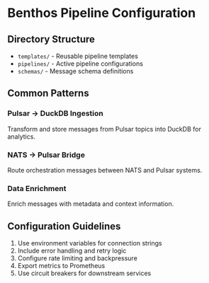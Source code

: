 # Benthos Pipeline Configuration

## Directory Structure

- `templates/` - Reusable pipeline templates
- `pipelines/` - Active pipeline configurations
- `schemas/` - Message schema definitions

## Common Patterns

### Pulsar → DuckDB Ingestion
Transform and store messages from Pulsar topics into DuckDB for analytics.

### NATS → Pulsar Bridge
Route orchestration messages between NATS and Pulsar systems.

### Data Enrichment
Enrich messages with metadata and context information.

## Configuration Guidelines

1. Use environment variables for connection strings
2. Include error handling and retry logic
3. Configure rate limiting and backpressure
4. Export metrics to Prometheus
5. Use circuit breakers for downstream services